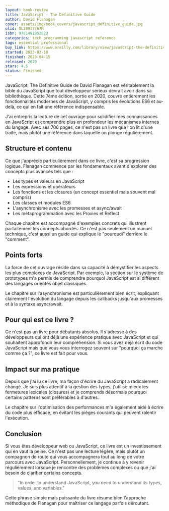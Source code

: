 ```yaml
---
layout: book-review
title: JavaScript - The Definitive Guide
author: David Flanagan
cover: assets/img/book_covers/javascript_definitive_guide.jpg
olid: OL28937767M
isbn: 9781491952023
categories: tech programming javascript reference
tags: essential professional
buy_link: https://www.oreilly.com/library/view/javascript-the-definitive/9781491952016/
started: 2023-02-10
finished: 2023-04-15
released: 2020
stars: 4.5
status: Finished
---
```


JavaScript: The Definitive Guide de David Flanagan est véritablement la bible du JavaScript que tout développeur sérieux devrait avoir dans sa bibliothèque. Cette 7ème édition, sortie en 2020, couvre entièrement les fonctionnalités modernes de JavaScript, y compris les évolutions ES6 et au-delà, ce qui en fait une référence indispensable.

J'ai entrepris la lecture de cet ouvrage pour solidifier mes connaissances en JavaScript et comprendre plus en profondeur les mécanismes internes du langage. Avec ses 706 pages, ce n'est pas un livre que l'on lit d'une traite, mais plutôt une référence dans laquelle on plonge régulièrement.

## Structure et contenu

Ce que j'apprécie particulièrement dans ce livre, c'est sa progression logique. Flanagan commence par les fondamentaux avant d'explorer des concepts plus avancés tels que :
- Les types et valeurs en JavaScript
- Les expressions et opérateurs
- Les fonctions et les closures (un concept essentiel mais souvent mal compris)
- Les classes et modules ES6
- L'asynchronisme avec les promesses et async/await
- Les métaprogrammation avec les Proxies et Reflect

Chaque chapitre est accompagné d'exemples concrets qui illustrent parfaitement les concepts abordés. Ce n'est pas seulement un manuel technique, c'est aussi un guide qui explique le "pourquoi" derrière le "comment".

## Points forts

La force de cet ouvrage réside dans sa capacité à démystifier les aspects les plus complexes de JavaScript. Par exemple, la section sur le système de prototypes m'a permis de comprendre pourquoi JavaScript est si différent des langages orientés objet classiques.

Le chapitre sur l'asynchronisme est particulièrement bien écrit, expliquant clairement l'évolution du langage depuis les callbacks jusqu'aux promesses et à la syntaxe async/await.

## Pour qui est ce livre ?

Ce n'est pas un livre pour débutants absolus. Il s'adresse à des développeurs qui ont déjà une expérience pratique avec JavaScript et qui souhaitent approfondir leur compréhension. Si vous avez déjà écrit du code JavaScript mais que vous vous interrogez souvent sur "pourquoi ça marche comme ça ?", ce livre est fait pour vous.

## Impact sur ma pratique

Depuis que j'ai lu ce livre, ma façon d'écrire du JavaScript a radicalement changé. Je suis plus attentif à la gestion des types, j'utilise mieux les fermetures lexicales (closures) et je comprends désormais pourquoi certains patterns sont préférables à d'autres.

Le chapitre sur l'optimisation des performances m'a également aidé à écrire du code plus efficace, en évitant les pièges courants qui peuvent ralentir l'exécution.

## Conclusion

Si vous êtes développeur web ou JavaScript, ce livre est un investissement qui en vaut la peine. Ce n'est pas une lecture légère, mais plutôt un compagnon de route qui vous accompagnera tout au long de votre parcours avec JavaScript. Personnellement, je continue à y revenir régulièrement lorsque je rencontre des problèmes complexes ou que j'ai besoin de clarifier certains concepts.

> "In order to understand JavaScript, you need to understand its types, values, and variables."

Cette phrase simple mais puissante du livre résume bien l'approche méthodique de Flanagan pour maîtriser ce langage parfois déroutant.
